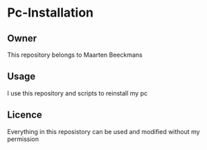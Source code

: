 # Pc-Installation

## Owner

This repository belongs to Maarten Beeckmans

## Usage

I use this repository and scripts to reinstall my pc

## Licence

Everything in this reposistory can be used and modified without my permission